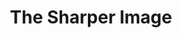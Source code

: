 ---
inv_num: 2010-132
add_credit:
url: 2010-132-the-sharper-image-exhibition-catalog
title: The Sharper Image
year: '2010'
display_year: '2010'
medium: Publication
dims: 6 x 9 x 0.35 inches
pitch:
ps:
live_url:
youtube:
related_code:
subheading: "(Exhibition Catalog)"
download:
commission:
layout: things-i-made
---